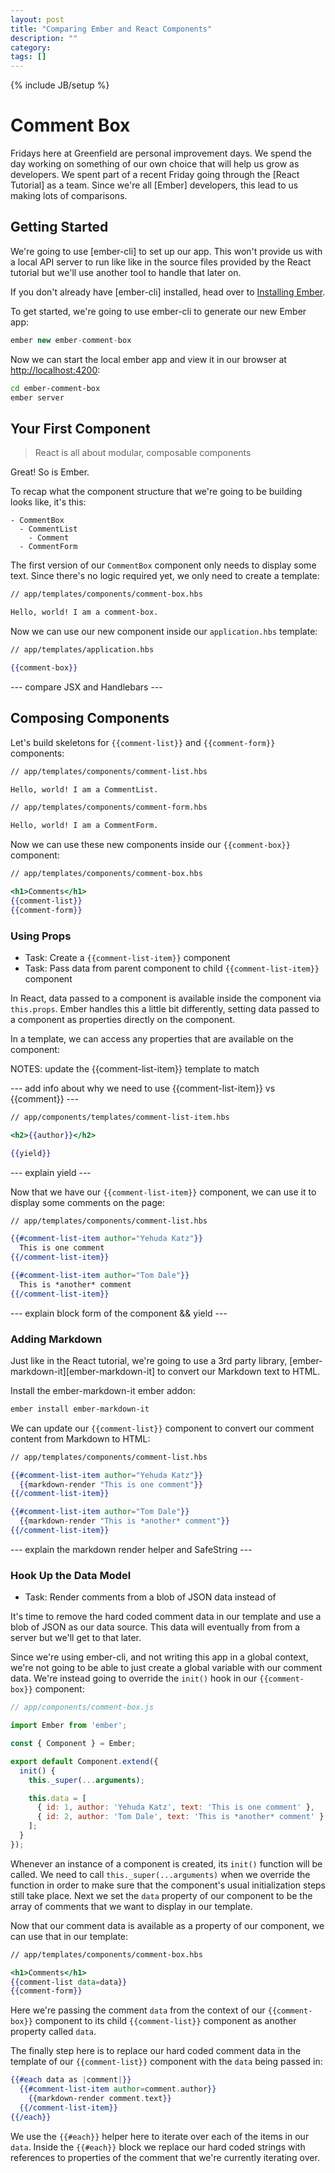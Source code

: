 ```yaml
---
layout: post
title: "Comparing Ember and React Components"
description: ""
category:
tags: []
---
```


{% include JB/setup %}

# Comment Box

Fridays here at Greenfield are personal improvement days. We spend the day
working on something of our own choice that will help us grow as developers. We
spent part of a recent Friday going through the [React Tutorial] as a team.
Since we're all [Ember] developers, this lead to us making lots of comparisons.

## Getting Started

We're going to use [ember-cli] to set up our app. This won't provide us with a
local API server to run like like in the source files provided by the React
tutorial but we'll use another tool to handle that later on.

If you don't already have [ember-cli] installed, head over to [Installing
Ember][installing-ember].

To get started, we're going to use ember-cli to generate our new Ember app:

```javascript
ember new ember-comment-box
```

Now we can start the local ember app and view it in our browser at
[http://localhost:4200](localhost):

```bash
cd ember-comment-box
ember server
```

## Your First Component

> React is all about modular, composable components

Great! So is Ember.

To recap what the component structure that we're going to be building looks
like, it's this:

```no-highlight
- CommentBox
  - CommentList
    - Comment
  - CommentForm
```

The first version of our `CommentBox` component only needs to display some text.
Since there's no logic required yet, we only need to create a template:

```handlebars
// app/templates/components/comment-box.hbs

Hello, world! I am a comment-box.
```

Now we can use our new component inside our `application.hbs` template:

```handlebars
// app/templates/application.hbs

{{comment-box}}
```

--- compare JSX and Handlebars ---

## Composing Components

Let's build skeletons for `{{comment-list}}` and `{{comment-form}}` components:

```handlebars
// app/templates/components/comment-list.hbs

Hello, world! I am a CommentList.
```

```handlebars
// app/templates/components/comment-form.hbs

Hello, world! I am a CommentForm.
```

Now we can use these new components inside our `{{comment-box}}` component:

```handlebars
// app/templates/components/comment-box.hbs

<h1>Comments</h1>
{{comment-list}}
{{comment-form}}
```

### Using Props

- Task: Create a `{{comment-list-item}}` component
- Task: Pass data from parent component to child `{{comment-list-item}}`
  component

In React, data passed to a component is available inside the component via
`this.props`. Ember handles this a little bit differently, setting data passed
to a component as properties directly on the component.

In a template, we can access any properties that are available on the
component:

NOTES: update the {{comment-list-item}} template to match

--- add info about why we need to use {{comment-list-item}} vs {{comment}} ---

```handlebars
// app/components/templates/comment-list-item.hbs

<h2>{{author}}</h2>

{{yield}}
```

--- explain yield ---

Now that we have our `{{comment-list-item}}` component, we can use it to display
some comments on the page:

```handlebars
// app/templates/components/comment-list.hbs

{{#comment-list-item author="Yehuda Katz"}}
  This is one comment
{{/comment-list-item}}

{{#comment-list-item author="Tom Dale"}}
  This is *another* comment
{{/comment-list-item}}
```

--- explain block form of the component && yield ---

### Adding Markdown

Just like in the React tutorial, we're going to use a 3rd party library,
[ember-markdown-it][ember-markdown-it] to convert our Markdown text to HTML.

Install the ember-markdown-it ember addon:

```bash
ember install ember-markdown-it
```

We can update our `{{comment-list}}` component to convert our comment 
content from Markdown to HTML:

```handlebars
// app/templates/components/comment-list.hbs

{{#comment-list-item author="Yehuda Katz"}}
  {{markdown-render "This is one comment"}}
{{/comment-list-item}}

{{#comment-list-item author="Tom Dale"}}
  {{markdown-render "This is *another* comment"}}
{{/comment-list-item}}
```

--- explain the markdown render helper and SafeString ---

### Hook Up the Data Model

- Task: Render comments from a blob of JSON data instead of 

It's time to remove the hard coded comment data in our template and use a blob
of JSON as our data source. This data will eventually from from a server but
we'll get to that later.

Since we're using ember-cli, and not writing this app in a global context, we're
not going to be able to just create a global variable with our comment data.
We're instead going to override the `init()` hook in our `{{comment-box}}`
component:

```javascript
// app/components/comment-box.js

import Ember from 'ember';

const { Component } = Ember;

export default Component.extend({
  init() {
    this._super(...arguments);

    this.data = [
      { id: 1, author: 'Yehuda Katz', text: 'This is one comment' },
      { id: 2, author: 'Tom Dale', text: 'This is *another* comment' }
    ];
  }
});
```

Whenever an instance of a component is created, its `init()` function will be
called. We need to call `this._super(...arguments)` when we override the
function in order to make sure that the component's usual initialization steps
still take place. Next we set the `data` property of our component to be the
array of comments that we want to display in our template.

Now that our comment data is available as a property of our component, we can
use that in our template:

```handlebars
// app/templates/components/comment-box.hbs

<h1>Comments</h1>
{{comment-list data=data}}
{{comment-form}}
```

Here we're passing the comment `data` from the context of our `{{comment-box}}`
component to its child `{{comment-list}}` component as another property called
`data`.

The finally step here is to replace our hard coded comment data in the template
of our `{{comment-list}}` component with the `data` being passed in:

```handlebars
{{#each data as |comment|}}
  {{#comment-list-item author=comment.author}}
    {{markdown-render comment.text}}
  {{/comment-list-item}}
{{/each}}
```

We use the `{{#each}}` helper here to iterate over each of the items in our
`data`. Inside the `{{#each}}` block we replace our hard coded strings with
references to properties of the comment that we're currently iterating over.

[react-tutorial]: https://facebook.github.io/react/docs/tutorial.html
[installing-ember]: https://guides.emberjs.com/v2.4.0/getting-started/
[localhost]: http://localhost:4200
[ui-markdown]: https://github.com/lifegadget/ui-markdown
